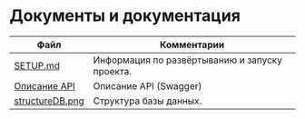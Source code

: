 # Документы и документация


| Файл                                             | Комментарии                                    |
| ------------------------------------------------ | ---------------------------------------------- |
| [SETUP.md](../SETUP.md)                             | Информация по развёртыванию и запуску проекта. |
| [Описание API](http://yandex-gamification.std-884.ist.mospolytech.ru/swagger/)                       | Описание API (Swagger)                     |
| [structureDB.png](structureDB.png) | Структура базы данных.                         |